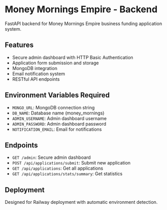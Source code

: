 # Money Mornings Empire - Backend

FastAPI backend for Money Mornings Empire business funding application system.

## Features
- Secure admin dashboard with HTTP Basic Authentication
- Application form submission and storage
- MongoDB integration
- Email notification system
- RESTful API endpoints

## Environment Variables Required
- `MONGO_URL`: MongoDB connection string
- `DB_NAME`: Database name (money_mornings)
- `ADMIN_USERNAME`: Admin dashboard username
- `ADMIN_PASSWORD`: Admin dashboard password
- `NOTIFICATION_EMAIL`: Email for notifications

## Endpoints
- `GET /admin`: Secure admin dashboard
- `POST /api/applications/submit`: Submit new application
- `GET /api/applications`: Get all applications
- `GET /api/applications/stats/summary`: Get statistics

## Deployment
Designed for Railway deployment with automatic environment detection.